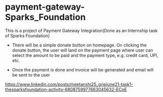 # payment-gateway-Sparks_Foundation
This is a project of Payment Gateway Integration(Done as an Internship task of Sparks Foundation)

* There will be a simple donate button on homepage. On clicking
the donate button, the user will land on the payment page where
user can select the amount to be paid and the payment type, e.g.
credit card, UPI, etc.

* Once the payment is done and invoice will be generated and
email will be sent to the user 

https://www.linkedin.com/posts/meetanshi25_gripjune21-task1-thesparksfoundation-activity-6808759977663045632-ECoE
